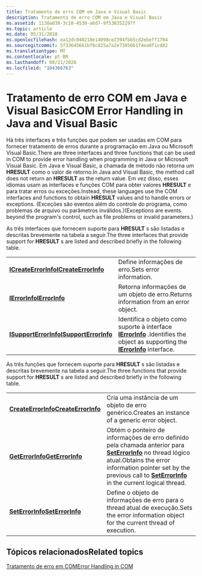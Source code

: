 ```yaml
---
title: Tratamento de erro COM em Java e Visual Basic
description: Tratamento de erro COM em Java e Visual Basic
ms.assetid: 1130a038-3c18-4530-a6d7-9f538352297f
ms.topic: article
ms.date: 05/31/2018
ms.openlocfilehash: ea12dc040218e14098ce2394fbb5cd2ebeff1704
ms.sourcegitcommit: 5f33645661bf8c825a7a2e73950b1f4ea0f1cd82
ms.translationtype: MT
ms.contentlocale: pt-BR
ms.lasthandoff: 08/21/2020
ms.locfileid: "104366763"
---
```

# <a name="com-error-handling-in-java-and-visual-basic"></a><span data-ttu-id="5ba62-103">Tratamento de erro COM em Java e Visual Basic</span><span class="sxs-lookup"><span data-stu-id="5ba62-103">COM Error Handling in Java and Visual Basic</span></span>

<span data-ttu-id="5ba62-104">Há três interfaces e três funções que podem ser usadas em COM para fornecer tratamento de erros durante a programação em Java ou Microsoft Visual Basic.</span><span class="sxs-lookup"><span data-stu-id="5ba62-104">There are three interfaces and three functions that can be used in COM to provide error handling when programming in Java or Microsoft Visual Basic.</span></span> <span data-ttu-id="5ba62-105">Em Java e Visual Basic, a chamada de método não retorna um **HRESULT** como o valor de retorno.</span><span class="sxs-lookup"><span data-stu-id="5ba62-105">In Java and Visual Basic, the method call does not return an **HRESULT** as the return value.</span></span> <span data-ttu-id="5ba62-106">Em vez disso, esses idiomas usam as interfaces e funções COM para obter valores **HRESULT** e para tratar erros ou exceções.</span><span class="sxs-lookup"><span data-stu-id="5ba62-106">Instead, these languages use the COM interfaces and functions to obtain **HRESULT** values and to handle errors or exceptions.</span></span> <span data-ttu-id="5ba62-107">(Exceções são eventos além do controle do programa, como problemas de arquivo ou parâmetros inválidos.)</span><span class="sxs-lookup"><span data-stu-id="5ba62-107">(Exceptions are events beyond the program's control, such as file problems or invalid parameters.)</span></span>

<span data-ttu-id="5ba62-108">As três interfaces que fornecem suporte para **HRESULT** s são listadas e descritas brevemente na tabela a seguir.</span><span class="sxs-lookup"><span data-stu-id="5ba62-108">The three interfaces that provide support for **HRESULT** s are listed and described briefly in the following table.</span></span>



|                                                                          |                                                                                                                      |
|--------------------------------------------------------------------------|----------------------------------------------------------------------------------------------------------------------|
| [<span data-ttu-id="5ba62-109">**ICreateErrorInfo**</span><span class="sxs-lookup"><span data-stu-id="5ba62-109">**ICreateErrorInfo**</span></span>](/windows/win32/api/oaidl/nn-oaidl-icreateerrorinfo)<br/>  | <span data-ttu-id="5ba62-110">Define informações de erro.</span><span class="sxs-lookup"><span data-stu-id="5ba62-110">Sets error information.</span></span><br/>                                                                                   |
| [<span data-ttu-id="5ba62-111">**IErrorInfo**</span><span class="sxs-lookup"><span data-stu-id="5ba62-111">**IErrorInfo**</span></span>](/windows/win32/api/oaidl/nn-oaidl-ierrorinfo)<br/>        | <span data-ttu-id="5ba62-112">Retorna informações de um objeto de erro.</span><span class="sxs-lookup"><span data-stu-id="5ba62-112">Returns information from an error object.</span></span><br/>                                                                 |
| [<span data-ttu-id="5ba62-113">**ISupportErrorInfo**</span><span class="sxs-lookup"><span data-stu-id="5ba62-113">**ISupportErrorInfo**</span></span>](/windows/win32/api/oaidl/nn-oaidl-isupporterrorinfo)<br/> | <span data-ttu-id="5ba62-114">Identifica o objeto como suporte à interface [**IErrorInfo**](/windows/win32/api/oaidl/nn-oaidl-ierrorinfo) .</span><span class="sxs-lookup"><span data-stu-id="5ba62-114">Identifies the object as supporting the [**IErrorInfo**](/windows/win32/api/oaidl/nn-oaidl-ierrorinfo) interface.</span></span><br/> |



 

<span data-ttu-id="5ba62-115">As três funções que fornecem suporte para **HRESULT** s são listadas e descritas brevemente na tabela a seguir.</span><span class="sxs-lookup"><span data-stu-id="5ba62-115">The three functions that provide support for **HRESULT** s are listed and described briefly in the following table.</span></span>



|                                                                        |                                                                                                                                                                      |
|------------------------------------------------------------------------|----------------------------------------------------------------------------------------------------------------------------------------------------------------------|
| [<span data-ttu-id="5ba62-116">**CreateErrorInfo**</span><span class="sxs-lookup"><span data-stu-id="5ba62-116">**CreateErrorInfo**</span></span>](/windows/win32/api/oleauto/nf-oleauto-createerrorinfo)<br/> | <span data-ttu-id="5ba62-117">Cria uma instância de um objeto de erro genérico.</span><span class="sxs-lookup"><span data-stu-id="5ba62-117">Creates an instance of a generic error object.</span></span><br/>                                                                                                            |
| [<span data-ttu-id="5ba62-118">**GetErrorInfo**</span><span class="sxs-lookup"><span data-stu-id="5ba62-118">**GetErrorInfo**</span></span>](/windows/win32/api/oleauto/nf-oleauto-geterrorinfo)<br/>    | <span data-ttu-id="5ba62-119">Obtém o ponteiro de informações de erro definido pela chamada anterior para [**SetErrorInfo**](/windows/win32/api/oleauto/nf-oleauto-seterrorinfo) no thread lógico atual.</span><span class="sxs-lookup"><span data-stu-id="5ba62-119">Obtains the error information pointer set by the previous call to [**SetErrorInfo**](/windows/win32/api/oleauto/nf-oleauto-seterrorinfo) in the current logical thread.</span></span><br/> |
| [<span data-ttu-id="5ba62-120">**SetErrorInfo**</span><span class="sxs-lookup"><span data-stu-id="5ba62-120">**SetErrorInfo**</span></span>](/windows/win32/api/oleauto/nf-oleauto-seterrorinfo)<br/>    | <span data-ttu-id="5ba62-121">Define o objeto de informações de erro para o thread atual de execução.</span><span class="sxs-lookup"><span data-stu-id="5ba62-121">Sets the error information object for the current thread of execution.</span></span><br/>                                                                                    |



 

## <a name="related-topics"></a><span data-ttu-id="5ba62-122">Tópicos relacionados</span><span class="sxs-lookup"><span data-stu-id="5ba62-122">Related topics</span></span>

<dl> <dt>

[<span data-ttu-id="5ba62-123">Tratamento de erro em COM</span><span class="sxs-lookup"><span data-stu-id="5ba62-123">Error Handling in COM</span></span>](error-handling-in-com.md)
</dt> </dl>

 


